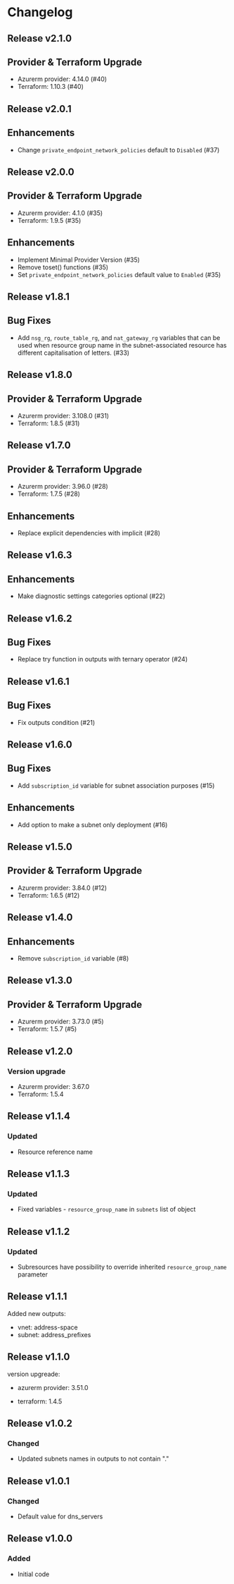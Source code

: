 # Changelog

## Release v2.1.0

## Provider & Terraform Upgrade
- Azurerm provider: 4.14.0 (#40)
- Terraform: 1.10.3 (#40)
   
## Release v2.0.1

## Enhancements

- Change `private_endpoint_network_policies` default to `Disabled` (#37)


   
## Release v2.0.0

## Provider & Terraform Upgrade
- Azurerm provider: 4.1.0 (#35)
- Terraform: 1.9.5 (#35)
## Enhancements
- Implement Minimal Provider Version (#35)
- Remove toset() functions (#35)
- Set `private_endpoint_network_policies` default value to `Enabled` (#35)
   
## Release v1.8.1

## Bug Fixes

- Add `nsg_rg`, `route_table_rg`, and `nat_gateway_rg` variables that can be used when resource group name in the subnet-associated resource has different capitalisation of letters. (#33)



   
## Release v1.8.0

## Provider & Terraform Upgrade
- Azurerm provider: 3.108.0 (#31)
- Terraform: 1.8.5 (#31)
   
## Release v1.7.0

## Provider & Terraform Upgrade

- Azurerm provider: 3.96.0 (#28)
- Terraform: 1.7.5 (#28)

## Enhancements

- Replace explicit dependencies with implicit (#28)
   
## Release v1.6.3

## Enhancements

- Make diagnostic settings categories optional (#22)


   
## Release v1.6.2

## Bug Fixes
- Replace try function in outputs with ternary operator (#24)



   
## Release v1.6.1

## Bug Fixes

- Fix outputs condition (#21)



   
## Release v1.6.0

## Bug Fixes

- Add `subscription_id` variable for subnet association purposes (#15)


## Enhancements

- Add option to make a subnet only deployment (#16)


   
## Release v1.5.0

## Provider & Terraform Upgrade
- Azurerm provider: 3.84.0 (#12)
- Terraform: 1.6.5 (#12)
   
## Release v1.4.0

## Enhancements

- Remove `subscription_id` variable (#8)


   
## Release v1.3.0

## Provider & Terraform Upgrade
- Azurerm provider: 3.73.0 (#5)
- Terraform: 1.5.7 (#5)

   
## Release v1.2.0

### Version upgrade
- Azurerm provider: 3.67.0
- Terraform: 1.5.4
   
## Release v1.1.4

### Updated
- Resource reference name
   
## Release v1.1.3

### Updated
- Fixed variables - `resource_group_name` in `subnets` list of object
   
## Release v1.1.2

### Updated
- Subresources have possibility to override inherited `resource_group_name` parameter
   
## Release v1.1.1

Added new outputs:

- vnet: address-space
- subnet: address_prefixes
   
## Release v1.1.0

version upgreade:

- azurerm provider: 3.51.0

- terraform: 1.4.5

   
## Release v1.0.2

### Changed
- Updated subnets names in outputs to not contain "."
   
## Release v1.0.1

### Changed
- Default value for dns_servers
   
## Release v1.0.0

### Added

- Initial code
   